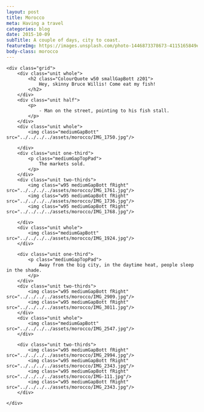 ```yaml
---
layout: post
title: Morocco
meta: Having a travel
categories: blog
date: 2015-10-09 
subTitle: A couple of days, city to coast.
featureImg: https://images.unsplash.com/photo-1446873378673-4115165849e1?ixlib=rb-0.3.5&q=80&fm=jpg&crop=entropy&w=1080&fit=max&s=a2eb8991d719f130341c45917504305e
body-class: morocco 
---
```


<div class="wider"> 

	<div class="grid">
		<div class="unit whole">
			<h2 class="ColourQuote w50 smallGapBott z201">
				Hey, skinny Bruce Willis! Come eat my fish!
			</h2>
		</div>
		<div class="unit half">	
			<p>
				- Man on the street, pointing to his fish stall.
			</p>
		</div>
		<div class="unit whole">
			<img class="mediumGapBott" src="../../../../assets/morocco/IMG_1750.jpg"/>
			
		</div>
		<div class="unit one-third">
			<p class="mediumGapTopPad">
				The markets sold.
			</p>		
		</div>		
		<div class="unit two-thirds">
			<img class="w95 mediumGapBott fRight" src="../../../../assets/morocco/IMG_1761.jpg"/>
			<img class="w95 mediumGapBott fRight" src="../../../../assets/morocco/IMG_1736.jpg"/>
			<img class="w95 mediumGapBott fRight" src="../../../../assets/morocco/IMG_1768.jpg"/>
			
		</div>			
		<div class="unit whole">
			<img class="mediumGapBott" src="../../../../assets/morocco/IMG_1924.jpg"/>
		</div>

		<div class="unit one-third">
			<p class="mediumGapTopPad">
				Away from the big city, in the daytime heat, people sleep in the shade.
			</p>		
		</div>		
		<div class="unit two-thirds">
			<img class="w95 mediumGapBott fRight" src="../../../../assets/morocco/IMG_2909.jpg"/>
			<img class="w95 mediumGapBott fRight" src="../../../../assets/morocco/IMG_3011.jpg"/>
		</div>	
		<div class="unit whole">
			<img class="mediumGapBott" src="../../../../assets/morocco/IMG_2547.jpg"/>
		</div>

		<div class="unit two-thirds">
			<img class="w95 mediumGapBott fRight" src="../../../../assets/morocco/IMG_2994.jpg"/>
			<img class="w95 mediumGapBott fRight" src="../../../../assets/morocco/IMG_2343.jpg"/>
			<img class="w95 mediumGapBott fRight" src="../../../../assets/morocco/IMG-111.jpg"/>
			<img class="w95 mediumGapBott fRight" src="../../../../assets/morocco/IMG_2343.jpg"/>			
		</div>	

	</div>

</div>

